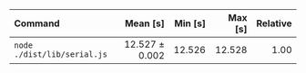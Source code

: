 | Command | Mean [s] | Min [s] | Max [s] | Relative |
|:---|---:|---:|---:|---:|
| `node ./dist/lib/serial.js` | 12.527 ± 0.002 | 12.526 | 12.528 | 1.00 |
